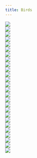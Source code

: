 ```yaml
---
title: Birds
---
```


<div class="card-columns">
    <div class="card" data-toggle="modal" data-target="#exampleModal" data-img="/assets/photos/birds/01_red_sis_1.jpg">
        <img class="card-img-top" src="/assets/photos/birds/01_red_sis_1.jpg" />
    </div>
    <div class="card" data-toggle="modal" data-target="#exampleModal" data-img="/assets/photos/birds/02_bro_boo_1.jpg">
        <img class="card-img-top" src="/assets/photos/birds/02_bro_boo_1.jpg" />
    </div>
    <div class="card" data-toggle="modal" data-target="#exampleModal" data-img="/assets/photos/birds/03_ghe_man_1.jpg">
        <img class="card-img-top" src="/assets/photos/birds/03_ghe_man_1.jpg" />
    </div>
    <div class="card" data-toggle="modal" data-target="#exampleModal" data-img="/assets/photos/birds/04_sun_bit_1.jpg">
        <img class="card-img-top" src="/assets/photos/birds/04_sun_bit_1.jpg" />
    </div>
    <div class="card" data-toggle="modal" data-target="#exampleModal" data-img="/assets/photos/birds/05_bla_gul_1.jpg">
        <img class="card-img-top" src="/assets/photos/birds/05_bla_gul_1.jpg" />
    </div>
    <div class="card" data-toggle="modal" data-target="#exampleModal" data-img="/assets/photos/birds/06_bur_owl_1.jpg">
        <img class="card-img-top" src="/assets/photos/birds/06_bur_owl_1.jpg" />
    </div>
    <div class="card" data-toggle="modal" data-target="#exampleModal" data-img="/assets/photos/birds/07_thi_kne_1.jpg">
        <img class="card-img-top" src="/assets/photos/birds/07_thi_kne_1.jpg" />
    </div>
    <div class="card" data-toggle="modal" data-target="#exampleModal" data-img="/assets/photos/birds/08_ame_kes_1.jpg">
        <img class="card-img-top" src="/assets/photos/birds/08_ame_kes_1.jpg" />
    </div>
    <div class="card" data-toggle="modal" data-target="#exampleModal" data-img="/assets/photos/birds/09_bel_kin_1.jpg.jpg">
        <img class="card-img-top" src="/assets/photos/birds/09_bel_kin_1.jpg" />
    </div>
    <div class="card" data-toggle="modal" data-target="#exampleModal" data-img="/assets/photos/birds/10_bla_cur_1.jpg">
        <img class="card-img-top" src="/assets/photos/birds/10_bla_cur_1.jpg" />
    </div>
    <div class="card" data-toggle="modal" data-target="#exampleModal" data-img="/assets/photos/birds/11_bla_vul_1.jpg">
        <img class="card-img-top" src="/assets/photos/birds/11_bla_vul_1.jpg" />
    </div>
    <div class="card" data-toggle="modal" data-target="#exampleModal" data-img="/assets/photos/birds/12_gre_jac_1.jpg">
        <img class="card-img-top" src="/assets/photos/birds/12_gre_jac_1.jpg" />
    </div>
    <div class="card" data-toggle="modal" data-target="#exampleModal" data-img="/assets/photos/birds/13_str_owl_1.jpg">
        <img class="card-img-top" src="/assets/photos/birds/13_str_owl_1.jpg" />
    </div>
    <div class="card" data-toggle="modal" data-target="#exampleModal" data-img="/assets/photos/birds/08_ame_kes_1.jpg">
        <img class="card-img-top" src="/assets/photos/birds/08_ame_kes_1.jpg" />
    </div>
    <div class="card" data-toggle="modal" data-target="#exampleModal" data-img="/assets/photos/birds/08_ame_kes_1.jpg">
        <img class="card-img-top" src="/assets/photos/birds/08_ame_kes_1.jpg" />
    </div>
    <div class="card" data-toggle="modal" data-target="#exampleModal" data-img="/assets/photos/birds/08_ame_kes_1.jpg">
        <img class="card-img-top" src="/assets/photos/birds/08_ame_kes_1.jpg" />
    </div>
    <div class="card" data-toggle="modal" data-target="#exampleModal" data-img="/assets/photos/birds/08_ame_kes_1.jpg">
        <img class="card-img-top" src="/assets/photos/birds/08_ame_kes_1.jpg" />
    </div>
    <div class="card" data-toggle="modal" data-target="#exampleModal" data-img="/assets/photos/birds/08_ame_kes_1.jpg">
        <img class="card-img-top" src="/assets/photos/birds/08_ame_kes_1.jpg" />
    </div>
    <div class="card" data-toggle="modal" data-target="#exampleModal" data-img="/assets/photos/birds/08_ame_kes_1.jpg">
        <img class="card-img-top" src="/assets/photos/birds/08_ame_kes_1.jpg" />
    </div>
    <div class="card" data-toggle="modal" data-target="#exampleModal" data-img="/assets/photos/birds/08_ame_kes_1.jpg">
        <img class="card-img-top" src="/assets/photos/birds/08_ame_kes_1.jpg" />
    </div>
    <div class="card" data-toggle="modal" data-target="#exampleModal" data-img="/assets/photos/birds/08_ame_kes_1.jpg">
        <img class="card-img-top" src="/assets/photos/birds/08_ame_kes_1.jpg" />
    </div>
    <div class="card" data-toggle="modal" data-target="#exampleModal" data-img="/assets/photos/birds/08_ame_kes_1.jpg">
        <img class="card-img-top" src="/assets/photos/birds/08_ame_kes_1.jpg" />
    </div>
    <div class="card" data-toggle="modal" data-target="#exampleModal" data-img="/assets/photos/birds/08_ame_kes_1.jpg">
        <img class="card-img-top" src="/assets/photos/birds/08_ame_kes_1.jpg" />
    </div>
    <div class="card" data-toggle="modal" data-target="#exampleModal" data-img="/assets/photos/birds/08_ame_kes_1.jpg">
        <img class="card-img-top" src="/assets/photos/birds/08_ame_kes_1.jpg" />
    </div>
    <div class="card" data-toggle="modal" data-target="#exampleModal" data-img="/assets/photos/birds/08_ame_kes_1.jpg">
        <img class="card-img-top" src="/assets/photos/birds/08_ame_kes_1.jpg" />
    </div>
    <div class="card" data-toggle="modal" data-target="#exampleModal" data-img="/assets/photos/birds/08_ame_kes_1.jpg">
        <img class="card-img-top" src="/assets/photos/birds/08_ame_kes_1.jpg" />
    </div>
</div>

<div class="modal fade" id="exampleModal">
  <div class="modal-dialog modal-lg modal-dialog-centered">
    <div class="modal-content">
      <div class="modal-body">
        <img class="modal-img w-100" />
      </div>
    </div>
  </div>
</div>

<script type="text/javascript">
  $(document).ready(function() {
    $('#exampleModal').on('show.bs.modal', function (event) {
      var button = $(event.relatedTarget)
      var img = button.data('img')
      var modal = $(this)
      modal.find('.modal-img').attr('src', img)
    })
  })
</script>
